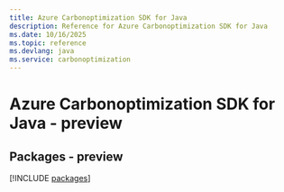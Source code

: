 ```yaml
---
title: Azure Carbonoptimization SDK for Java
description: Reference for Azure Carbonoptimization SDK for Java
ms.date: 10/16/2025
ms.topic: reference
ms.devlang: java
ms.service: carbonoptimization
---
```

# Azure Carbonoptimization SDK for Java - preview
## Packages - preview
[!INCLUDE [packages](carbonoptimization-index.md)]